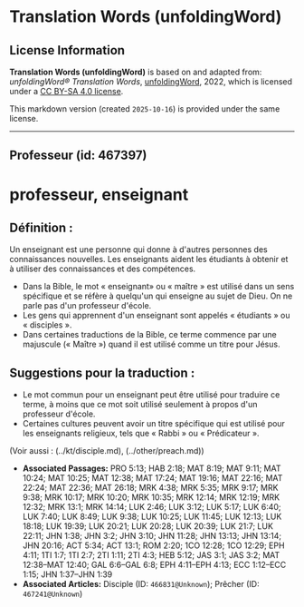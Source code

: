 # Translation Words (unfoldingWord)

## License Information

**Translation Words (unfoldingWord)** is based on and adapted from: _unfoldingWord® Translation Words_, [unfoldingWord](https://unfoldingword.org/utw), 2022, which is licensed under a [CC BY-SA 4.0 license](https://creativecommons.org/licenses/by-sa/4.0/legalcode.en).

This markdown version (created `2025-10-16`) is provided under the same license.



--------------------------------

## Professeur (id: 467397)

professeur, enseignant
======================

Définition :
------------

Un enseignant est une personne qui donne à d'autres personnes des connaissances nouvelles. Les enseignants aident les étudiants à obtenir et à utiliser des connaissances et des compétences.

* Dans la Bible, le mot « enseignant» ou « maître » est utilisé dans un sens spécifique et se réfère à quelqu'un qui enseigne au sujet de Dieu. On ne parle pas d'un professeur d'école.
* Les gens qui apprennent d'un enseignant sont appelés « étudiants » ou « disciples ».
* Dans certaines traductions de la Bible, ce terme commence par une majuscule (« Maître ») quand il est utilisé comme un titre pour Jésus.

Suggestions pour la traduction :
--------------------------------

* Le mot commun pour un enseignant peut être utilisé pour traduire ce terme, à moins que ce mot soit utilisé seulement à propos d'un professeur d'école.
* Certaines cultures peuvent avoir un titre spécifique qui est utilisé pour les enseignants religieux, tels que « Rabbi » ou « Prédicateur ».

(Voir aussi : (../kt/disciple.md), (../other/preach.md))

* **Associated Passages:** PRO 5:13; HAB 2:18; MAT 8:19; MAT 9:11; MAT 10:24; MAT 10:25; MAT 12:38; MAT 17:24; MAT 19:16; MAT 22:16; MAT 22:24; MAT 22:36; MAT 26:18; MRK 4:38; MRK 5:35; MRK 9:17; MRK 9:38; MRK 10:17; MRK 10:20; MRK 10:35; MRK 12:14; MRK 12:19; MRK 12:32; MRK 13:1; MRK 14:14; LUK 2:46; LUK 3:12; LUK 5:17; LUK 6:40; LUK 7:40; LUK 8:49; LUK 9:38; LUK 10:25; LUK 11:45; LUK 12:13; LUK 18:18; LUK 19:39; LUK 20:21; LUK 20:28; LUK 20:39; LUK 21:7; LUK 22:11; JHN 1:38; JHN 3:2; JHN 3:10; JHN 11:28; JHN 13:13; JHN 13:14; JHN 20:16; ACT 5:34; ACT 13:1; ROM 2:20; 1CO 12:28; 1CO 12:29; EPH 4:11; 1TI 1:7; 1TI 2:7; 2TI 1:11; 2TI 4:3; HEB 5:12; JAS 3:1; JAS 3:2; MAT 12:38–MAT 12:40; GAL 6:6–GAL 6:8; EPH 4:11–EPH 4:13; ECC 1:12–ECC 1:15; JHN 1:37–JHN 1:39
* **Associated Articles:** Disciple (ID: `466831@Unknown`); Prêcher (ID: `467241@Unknown`)

